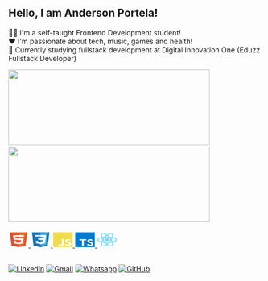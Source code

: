 ## Hello, I am Anderson Portela! 

👨‍💻 I'm a self-taught Frontend Development student!</br>
❤️ I'm passionate about tech, music, games and health!</br>
🚧 Currently studying fullstack development at Digital Innovation One (Eduzz Fullstack Developer)</br>


<div>
  <a href="https://github.com/AndersonPort">
  <img  justify-content="space-evenly" align-itens="center" width="400" height="150em" src="https://github-readme-stats.vercel.app/api?username=AndersonPort&show_icons=true&theme=merko&include_all_commits=true&count_private=true"/><img  justify-content="space-evenly" align-itens="center" width="400" height="150em" src="https://github-readme-stats.vercel.app/api/top-langs/?username=AndersonPort&layout=compact&langs_count=7&theme=merko"/>
</div>


<div style="display: inline_block"><br>
  <img align-itens="center" alt="HTML" height="30" width="40" src="https://raw.githubusercontent.com/devicons/devicon/master/icons/html5/html5-original.svg">
  <img align-itens="center" alt="CSS" height="30" width="40" src="https://raw.githubusercontent.com/devicons/devicon/master/icons/css3/css3-original.svg">
  <img align-itens="center" alt="Js" height="30" width="40" src="https://raw.githubusercontent.com/devicons/devicon/master/icons/javascript/javascript-plain.svg">
  <img align-itens="center" alt="Ts" height="30" width="40" src="https://raw.githubusercontent.com/devicons/devicon/master/icons/typescript/typescript-plain.svg">
  <img align-itens="center" alt="React" height="30" width="40" src="https://raw.githubusercontent.com/devicons/devicon/master/icons/react/react-original.svg">
</div><br>
  

[![Linkedin](https://img.shields.io/badge/-LinkedIn-blue?style=flat&logo=Linkedin&logoColor=white)](https://www.linkedin.com/in/anderson-portela-b935341b7/)
[![Gmail](https://img.shields.io/badge/-Gmail-c14438?style=flat&logo=Gmail&logoColor=white)](mailto:andeersonporteela@gmail.com)
[![Whatsapp](https://img.shields.io/badge/-Whatsapp-4CA143?style=flat&labelColor=4CA143&logo=whatsapp&logoColor=white)](https://api.whatsapp.com/send?phone=5588998070701)
[![GitHub](https://img.shields.io/github/followers/lucasrmagalhaes?label=follow&style=social)](https://github.com/AndersonPort)

</a>     
</div>
